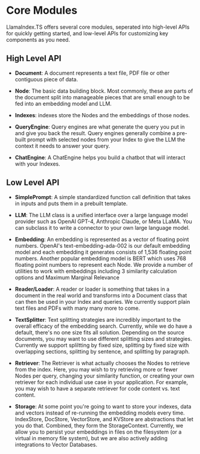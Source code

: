# Core Modules

LlamaIndex.TS offers several core modules, seperated into high-level APIs for quickly getting started, and low-level APIs for customizing key components as you need.

## High Level API

- **Document**: A document represents a text file, PDF file or other contiguous piece of data.

- **Node**: The basic data building block. Most commonly, these are parts of the document split into manageable pieces that are small enough to be fed into an embedding model and LLM.

- **Indexes**: indexes store the Nodes and the embeddings of those nodes.

- **QueryEngine**: Query engines are what generate the query you put in and give you back the result. Query engines generally combine a pre-built prompt with selected nodes from your Index to give the LLM the context it needs to answer your query.

- **ChatEngine**: A ChatEngine helps you build a chatbot that will interact with your Indexes.

## Low Level API

- **SimplePrompt**: A simple standardized function call definition that takes in inputs and puts them in a prebuilt template.

- **LLM**: The LLM class is a unified interface over a large language model provider such as OpenAI GPT-4, Anthropic Claude, or Meta LLaMA. You can subclass it to write a connector to your own large language model.

- **Embedding**: An embedding is represented as a vector of floating point numbers. OpenAI's text-embedding-ada-002 is our default embedding model and each embedding it generates consists of 1,536 floating point numbers. Another popular embedding model is BERT which uses 768 floating point numbers to represent each Node. We provide a number of utilities to work with embeddings including 3 similarity calculation options and Maximum Marginal Relevance

- **Reader/Loader**: A reader or loader is something that takes in a document in the real world and transforms into a Document class that can then be used in your Index and queries. We currently support plain text files and PDFs with many many more to come.

- **TextSplitter**: Text splitting strategies are incredibly important to the overall efficacy of the embedding search. Currently, while we do have a default, there's no one size fits all solution. Depending on the source documents, you may want to use different splitting sizes and strategies. Currently we support spliltting by fixed size, splitting by fixed size with overlapping sections, splitting by sentence, and splitting by paragraph.

- **Retriever**: The Retriever is what actually chooses the Nodes to retrieve from the index. Here, you may wish to try retrieving more or fewer Nodes per query, changing your similarity function, or creating your own retriever for each individual use case in your application. For example, you may wish to have a separate retriever for code content vs. text content.

- **Storage**: At some point you're going to want to store your indexes, data and vectors instead of re-running the embedding models every time. IndexStore, DocStore, VectorStore, and KVStore are abstractions that let you do that. Combined, they form the StorageContext. Currently, we allow you to persist your embeddings in files on the filesystem (or a virtual in memory file system), but we are also actively adding integrations to Vector Databases.